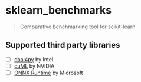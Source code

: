 # sklearn_benchmarks

> Comparative benchmarking tool for scikit-learn

## Supported third party libraries

- [ ] [daal4py](https://github.com/IntelPython/daal4py) by Intel
- [ ] [cuML](https://github.com/rapidsai/cuml) by NVIDIA
- [ ] [ONNX Runtime](https://github.com/microsoft/onnxruntime) by Microsoft
